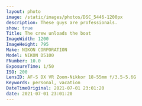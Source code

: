 ```yaml
---
layout: photo
image: /static/images/photos/DSC_5446-1200px
description: These guys are professionals.
show: true
Title: The crew unloads the boat
ImageWidth: 1200
ImageHeight: 795
Make: NIKON CORPORATION
Model: NIKON D5100
FNumber: 10.0
ExposureTime: 1/50
ISO: 200
LensID: AF-S DX VR Zoom-Nikkor 18-55mm f/3.5-5.6G
Keywords: personal, vacation
DateTimeOriginal: 2021-07-01 23:01:20
date: 2021-07-01 23:01:20
---
```

